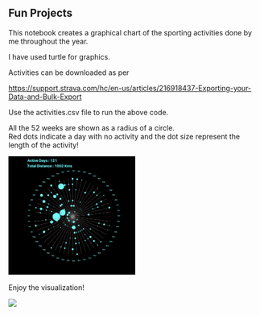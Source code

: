 ## Fun Projects

This notebook creates a graphical chart of the sporting activities done by me throughout the year.    

I have used turtle for graphics.   


Activities can be downloaded as per 

https://support.strava.com/hc/en-us/articles/216918437-Exporting-your-Data-and-Bulk-Export

Use the activities.csv file to run the above code.    

All the 52 weeks are shown as a radius of a circle.   
Red dots indicate a day with no activity and the dot size represent the length of the activity!



<img src="https://github.com/sharmasapna/fun_projects/blob/main/data/my_run_walk_bike_stats.png" width=50% height=50% >

Enjoy the visualization! 



<img src= "https://github.com/sharmasapna/fun_projects/blob/main/data/GIF-211231_220804.gif" >
